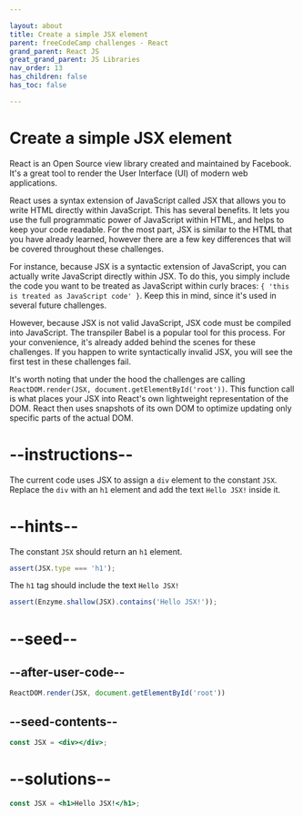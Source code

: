 ```yaml
---

layout: about
title: Create a simple JSX element
parent: freeCodeCamp challenges - React
grand_parent: React JS
great_grand_parent: JS Libraries
nav_order: 13
has_children: false
has_toc: false

---
```


# Create a simple JSX element

React is an Open Source view library created and maintained by Facebook. It's a great tool to render the User Interface (UI) of modern web applications.

React uses a syntax extension of JavaScript called JSX that allows you to write HTML directly within JavaScript. This has several benefits. It lets you use the full programmatic power of JavaScript within HTML, and helps to keep your code readable. For the most part, JSX is similar to the HTML that you have already learned, however there are a few key differences that will be covered throughout these challenges.

For instance, because JSX is a syntactic extension of JavaScript, you can actually write JavaScript directly within JSX. To do this, you simply include the code you want to be treated as JavaScript within curly braces: `{ 'this is treated as JavaScript code' }`. Keep this in mind, since it's used in several future challenges.

However, because JSX is not valid JavaScript, JSX code must be compiled into JavaScript. The transpiler Babel is a popular tool for this process. For your convenience, it's already added behind the scenes for these challenges. If you happen to write syntactically invalid JSX, you will see the first test in these challenges fail.

It's worth noting that under the hood the challenges are calling `ReactDOM.render(JSX, document.getElementById('root'))`. This function call is what places your JSX into React's own lightweight representation of the DOM. React then uses snapshots of its own DOM to optimize updating only specific parts of the actual DOM.

# --instructions--

The current code uses JSX to assign a `div` element to the constant `JSX`. Replace the `div` with an `h1` element and add the text `Hello JSX!` inside it.

# --hints--

The constant `JSX` should return an `h1` element.

```js
assert(JSX.type === 'h1');
```

The `h1` tag should include the text `Hello JSX!`

```js
assert(Enzyme.shallow(JSX).contains('Hello JSX!'));
```

# --seed--

## --after-user-code--

```jsx
ReactDOM.render(JSX, document.getElementById('root'))
```

## --seed-contents--

```jsx
const JSX = <div></div>;
```

# --solutions--

```jsx
const JSX = <h1>Hello JSX!</h1>;
```
